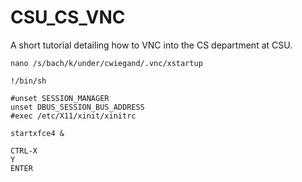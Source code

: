 # CSU_CS_VNC
A short tutorial detailing how to VNC into the CS department at CSU.




```
nano /s/bach/k/under/cwiegand/.vnc/xstartup
```

```
!/bin/sh

#unset SESSION_MANAGER
unset DBUS_SESSION_BUS_ADDRESS
#exec /etc/X11/xinit/xinitrc

startxfce4 &
```

```
CTRL-X
Y
ENTER
```
